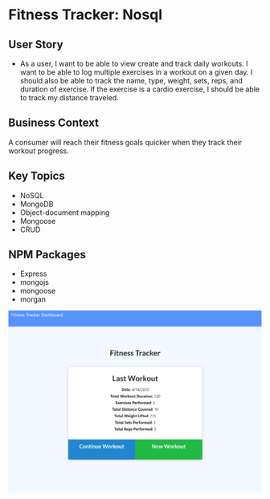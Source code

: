 # Fitness Tracker: Nosql


## User Story

* As a user, I want to be able to view create and track daily workouts. I want to be able to log multiple exercises in a workout on a given day. I should also be able to track the name, type, weight, sets, reps, and duration of exercise. If the exercise is a cardio exercise, I should be able to track my distance traveled.

## Business Context

A consumer will reach their fitness goals quicker when they track their workout progress.


## Key Topics 
* NoSQL 
* MongoDB
* Object-document mapping
* Mongoose
* CRUD

## NPM Packages
* Express 
* mongojs 
* mongoose 
* morgan 

![picture alt](./demo.JPG "Title is optional")